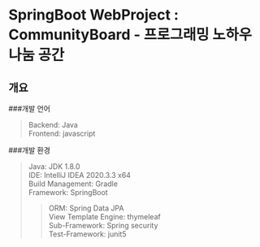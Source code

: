 SpringBoot WebProject : CommunityBoard - 프로그래밍 노하우 나눔 공간
=====================


개요
-----

###개발 언어  
> Backend: Java  
> Frontend: javascript  

###개발 환경  
> Java: JDK 1.8.0  
> IDE: IntelliJ IDEA 2020.3.3 x64  
> Build Management: Gradle  
> Framework: SpringBoot  
> > ORM: Spring Data JPA  
> > View Template Engine: thymeleaf  
> > Sub-Framework: Spring security  
> > Test-Framework: junit5  


